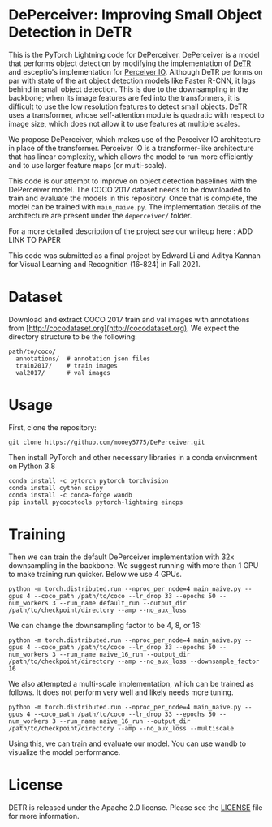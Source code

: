 # DePerceiver: Improving Small Object Detection in DeTR

This is the PyTorch Lightning code for DePerceiver. DePerceiver is a model that performs object detection by modifying the implementation of [DeTR](https://github.com/facebookresearch/detr) and esceptio's implementation for [Perceiver IO](https://github.com/esceptico/perceiver-io). Although DeTR performs on par with state of the art object detection models like Faster R-CNN, it lags behind in small object detection. This is due to the downsampling in the backbone; when its image features are fed into the transformers, it is difficult to use the low resolution features to detect small objects. DeTR uses a transformer, whose self-attention module is quadratic with respect to image size, which does not allow it to use features at multiple scales.

We propose DePerceiver, which makes use of the Perceiver IO architecture in place of the transformer. Perceiver IO is a transformer-like architecture that has linear complexity, which allows the model to run more efficiently and to use larger feature maps (or multi-scale).

This code is our attempt to improve on object detection baselines with the DePerceiver model. The COCO 2017 dataset needs to be downloaded to train and evaluate the models in this repository. Once that is complete, the model can be trained with `main_naive.py`. The implementation details of the architecture are present under the `deperceiver/` folder.

For a more detailed description of the project see our writeup here : ADD LINK TO PAPER

This code was submitted as a final project by Edward Li and Aditya Kannan for Visual Learning and Recognition (16-824) in Fall 2021.

# Dataset

Download and extract COCO 2017 train and val images with annotations from [http://cocodataset.org](http://cocodataset.org). We expect the directory structure to be the following:

```
path/to/coco/
  annotations/  # annotation json files
  train2017/    # train images
  val2017/      # val images
```

# Usage

First, clone the repository:

```git clone https://github.com/mooey5775/DePerceiver.git```

Then install PyTorch and other necessary libraries in a conda environment on Python 3.8

```
conda install -c pytorch pytorch torchvision
conda install cython scipy
conda install -c conda-forge wandb
pip install pycocotools pytorch-lightning einops
```

# Training

Then we can train the default DePerceiver implementation with 32x downsampling in the backbone. We suggest running with more than 1 GPU to make training run quicker. Below we use 4 GPUs.

```
python -m torch.distributed.run --nproc_per_node=4 main_naive.py --gpus 4 --coco_path /path/to/coco --lr_drop 33 --epochs 50 --num_workers 3 --run_name default_run --output_dir /path/to/checkpoint/directory --amp --no_aux_loss
```

We can change the downsampling factor to be 4, 8, or 16:

```
python -m torch.distributed.run --nproc_per_node=4 main_naive.py --gpus 4 --coco_path /path/to/coco --lr_drop 33 --epochs 50 --num_workers 3 --run_name naive_16_run --output_dir /path/to/checkpoint/directory --amp --no_aux_loss --downsample_factor 16
```

We also attempted a multi-scale implementation, which can be trained as follows. It does not perform very well and likely needs more tuning.

```
python -m torch.distributed.run --nproc_per_node=4 main_naive.py --gpus 4 --coco_path /path/to/coco --lr_drop 33 --epochs 50 --num_workers 3 --run_name naive_16_run --output_dir /path/to/checkpoint/directory --amp --no_aux_loss --multiscale
```

Using this, we can train and evaluate our model. You can use wandb to visualize the model performance.

# License

DETR is released under the Apache 2.0 license. Please see the [LICENSE](LICENSE) file for more information.
